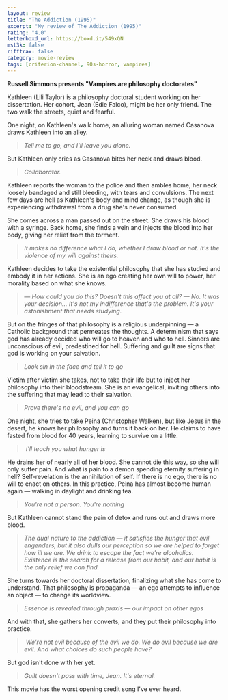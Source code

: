 ```yaml
---
layout: review
title: "The Addiction (1995)"
excerpt: "My review of The Addiction (1995)"
rating: "4.0"
letterboxd_url: https://boxd.it/549xQN
mst3k: false
rifftrax: false
category: movie-review
tags: [criterion-channel, 90s-horror, vampires]
---
```


<b>Russell Simmons presents "Vampires are philosophy doctorates"</b>

Kathleen (Lili Taylor) is a philosophy doctoral student working on her dissertation. Her cohort, Jean (Edie Falco), might be her only friend. The two walk the streets, quiet and fearful.

One night, on Kathleen's walk home, an alluring woman named Casanova draws Kathleen into an alley.

<blockquote><i>Tell me to go, and I'll leave you alone.</i></blockquote>

But Kathleen only cries as Casanova bites her neck and draws blood.

<blockquote><i>Collaborator.</i></blockquote>

Kathleen reports the woman to the police and then ambles home, her neck loosely bandaged and still bleeding, with tears and convulsions. The next few days are hell as Kathleen's body and mind change, as though she is experiencing withdrawal from a drug she's never consumed.

She comes across a man passed out on the street. She draws his blood with a syringe. Back home, she finds a vein and injects the blood into her body, giving her relief from the torment.

<blockquote><i>It makes no difference what I do, whether I draw blood or not. It's the violence of my will against theirs.</i></blockquote>

Kathleen decides to take the existential philosophy that she has studied and embody it in her actions. She is an ego creating her own will to power, her morality based on what she knows.

<blockquote><i>— How could you do this? Doesn't this affect you at all?
</i><i>— No. It was your decision... It's not my indifference that's the problem. It's your astonishment that needs studying.</i></blockquote>

But on the fringes of that philosophy is a religious underpinning — a Catholic background that permeates the thoughts. A determinism that says god has already decided who will go to heaven and who to hell. Sinners are unconscious of evil, predestined for hell. Suffering and guilt are signs that god is working on your salvation.

<blockquote><i>Look sin in the face and tell it to go</i></blockquote>

Victim after victim she takes, not to take their life but to inject her philosophy into their bloodstream. She is an evangelical, inviting others into the suffering that may lead to their salvation.

<blockquote><i>Prove there's no evil, and you can go</i></blockquote>

One night, she tries to take Peina (Christopher Walken), but like Jesus in the desert, he knows her philosophy and turns it back on her. He claims to have fasted from blood for 40 years, learning to survive on a little.

<blockquote><i> I'll teach you what hunger is</i></blockquote>

He drains her of nearly all of her blood. She cannot die this way, so she will only suffer pain. And what is pain to a demon spending eternity suffering in hell? Self-revelation is the annihilation of self. If there is no ego, there is no will to enact on others. In this practice, Peina has almost become human again — walking in daylight and drinking tea.

<blockquote><i>You're not a person. You're nothing </i></blockquote>

But Kathleen cannot stand the pain of detox and runs out and draws more blood.

<blockquote><i>The dual nature to the addiction — it satisfies the hunger that evil engenders, but it also dulls our perception so we are helped to forget how ill we are. We drink to escape the fact we're alcoholics. Existence is the search for a release from our habit, and our habit is the only relief we can find.</i></blockquote>

She turns towards her doctoral dissertation, finalizing what she has come to understand. That philosophy is propaganda — an ego attempts to influence an object — to change its worldview.

<blockquote><i>Essence is revealed through praxis — our impact on other egos</i></blockquote>

And with that, she gathers her converts, and they put their philosophy into practice.

<blockquote><i> We're not evil because of the evil we do. We do evil because we are evil. And what choices do such people have?</i></blockquote>

But god isn't done with her yet.

<blockquote><i>Guilt doesn't pass with time, Jean. It's eternal.</i></blockquote>

This movie has the worst opening credit song I've ever heard.
